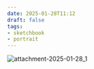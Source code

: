 ```yaml
---
date: 2025-01-28T11:12
draft: false
tags:
- sketchbook
- portrait
---
```

![attachment-2025-01-28_1](../attachment/zettel-notes/attachment-2025-01-28.png)
